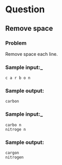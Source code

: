 # Question
## Remove space
### Problem

Remove space each line.

### Sample input:_

```console
c a r b o n
```

### Sample output:

```console
carbon
```

### Sample input:_

```console
carbo n
nitroge n
```

### Sample output:

```console
cargon
nitrogen
```
